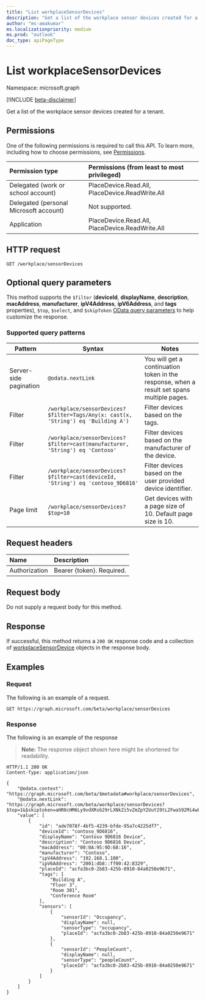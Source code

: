```yaml
---
title: "List workplaceSensorDevices"
description: "Get a list of the workplace sensor devices created for a tenant."
author: "ms-amakumar"
ms.localizationpriority: medium
ms.prod: "outlook"
doc_type: apiPageType
---
```


# List workplaceSensorDevices
Namespace: microsoft.graph

[!INCLUDE [beta-disclaimer](../../includes/beta-disclaimer.md)]

Get a list of the workplace sensor devices created for a tenant.

## Permissions
One of the following permissions is required to call this API. To learn more, including how to choose permissions, see [Permissions](/graph/permissions-reference).

|Permission type|Permissions (from least to most privileged)|
|:---|:---|
|Delegated (work or school account)|PlaceDevice.Read.All, PlaceDevice.ReadWrite.All|
|Delegated (personal Microsoft account)|Not supported.|
|Application|PlaceDevice.Read.All, PlaceDevice.ReadWrite.All|

## HTTP request

<!-- {
  "blockType": "ignored"
}
-->
``` http
GET /workplace/sensorDevices
```

## Optional query parameters
This method supports the `$filter` (**deviceId**, **displayName**, **description**, **macAddress**, **manufacturer**, **ipV4Address**, **ipV6Address**, and **tags** properties), `$top`, `$select`, and `$skipToken` [OData query parameters](/graph/query-parameters) to help customize the response.

### Supported query patterns

| Pattern                | Syntax                                 | Notes |
| ---------------------- | -------------------------------------- | ----- |
| Server-side pagination | `@odata.nextLink`                      | You will get a continuation token in the response, when a result set spans multiple pages. |
| Filter                 | `/workplace/sensorDevices?$filter=Tags/Any(x: cast(x, 'String') eq 'Building A')` | Filter devices based on the tags. |
| Filter                 | `/workplace/sensorDevices?$filter=cast(manufacturer, 'String') eq 'Contoso'` | Filter devices based on the manufacturer of the device. |
| Filter                 | `/workplace/sensorDevices?$filter=cast(deviceId, 'String') eq 'contoso_9D6816'` |  Filter devices based on the user provided device identifier.|
| Page limit             | `/workplace/sensorDevices?$top=10` | Get devices with a page size of 10. Default page size is 10. |


## Request headers
|Name|Description|
|:---|:---|
|Authorization|Bearer {token}. Required.|

## Request body
Do not supply a request body for this method.

## Response

If successful, this method returns a `200 OK` response code and a collection of [workplaceSensorDevice](../resources/workplacesensordevice.md) objects in the response body.

## Examples

### Request
The following is an example of a request.
<!-- {
  "blockType": "request",
  "name": "list_workplacesensordevice"
}
-->
``` http
GET https://graph.microsoft.com/beta/workplace/sensorDevices
```


### Response
The following is an example of the response
>**Note:** The response object shown here might be shortened for readability.
<!-- {
  "blockType": "response",
  "truncated": true,
  "@odata.type": "Collection(microsoft.graph.workplaceSensorDevice)"
}
-->
``` http
HTTP/1.1 200 OK
Content-Type: application/json

{
    "@odata.context": "https://graph.microsoft.com/beta/$metadata#workplace/sensorDevices",
    "@odata.nextLink": "https://graph.microsoft.com/beta/workplace/sensorDevices?$top=1&$skiptoken=aHR0cHM6Ly9vdXRsb29rLXNkZi5vZmZpY2UuY29tL2FwaS92Mi4wL09yZ1BhcnRpdGlvbnMoJ0FwcDpQbGFjZXNEZXZpY2VzXzIxNmFlZThkLTNjYzgtNDJhYi1hYmU4LTM0ZGRhZTE1MWI3M0BkNzQ4NTRiNy0zZjFjLTRlM2MtYjJlYy1kOTZlMDY3ZWEwYTYnKS9DdXJyZW50Q29sbGVjdGlvbnMoJ0RldmljZXNDb2xsZWN0aW9uJykvSXRlbXM%2fJTI0dG9wPTEmJTI0c2tpcHRva2VuPU15WlJWa1pDVVZWR1FsRlZSWFpNZVRoMlRIazRka3g1T0haUFJVcENVVlZHUWxOR1RYWldNVnB1WWpBNVFrMUZkRlZTYmxKU1pHcENXV0V6UlRCa2VqQTU%3d",
    "value": [
        {
            "id": "ade7078f-4bf5-4239-bfde-95a7c4225df7",
            "deviceId": "contoso_9D6816",
            "displayName": "Contoso 9D6816 Device",
            "description": "Contoso 9D6816 Device",
            "macAddress": "00:0A:95:9D:68:16",
            "manufacturer": "Contoso",
            "ipV4Address": "192.168.1.100",
            "ipV6Address": "2001:db8::ff00:42:8329",
            "placeId": "acfa3bc0-2b83-425b-8910-84a0250e9671",
            "tags": [
                "Building A",
                "Floor 3",
                "Room 301",
                "Conference Room"
            ],
            "sensors": [
                {
                    "sensorId": "Occupancy",
                    "displayName": null,
                    "sensorType": "occupancy",
                    "placeId": "acfa3bc0-2b83-425b-8910-84a0250e9671"
                },
                {
                    "sensorId": "PeopleCount",
                    "displayName": null,
                    "sensorType": "peopleCount",
                    "placeId": "acfa3bc0-2b83-425b-8910-84a0250e9671"
                }
            ]
        }
    ]
}
```

